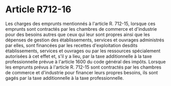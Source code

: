 # Article R712-16

Les charges des emprunts mentionnés à l'article R. 712-15, lorsque ces emprunts sont contractés par les chambres de commerce et d'industrie pour des besoins autres que ceux qui leur sont propres ainsi que les dépenses de gestion des établissements, services et ouvrages administrés par elles, sont financées par les recettes d'exploitation desdits établissements, services et ouvrages ou par les ressources spécialement autorisées à cet effet et, s'il y a lieu, par la taxe additionnelle à la taxe professionnelle prévue à l'article 1600 du code général des impôts.   Lorsque les emprunts prévus à l'article R. 712-15 sont contractés par les chambres de commerce et d'industrie pour financer leurs propres besoins, ils sont gagés par la taxe additionnelle à la taxe professionnelle.